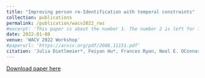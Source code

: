 ```yaml
---
title: "Improving person re-Identification with temporal constraints"
collection: publications
permalink: /publication/wacv2022_rws
#excerpt: 'This paper is about the number 1. The number 2 is left for future work.'
date: 2022-01-08
venue: 'WACV 2022 Workshop'
#paperurl: 'https://arxiv.org/pdf/2008.11151.pdf'
citation: 'Julia Dietlmeier*, Feiyan Hu*, Frances Ryan, Noel E. OConnor and Kevin McGuinness. &quot;Improving person re-Identification with temporal constraints.&quot; <i>WACV 2022 Workshop</i>. '
---
```

<!--- This paper is about the number 1. The number 2 is left for future work.-->
[Download paper here](https://openaccess.thecvf.com/content/WACV2022W/RWS/papers/Dietlmeier_Improving_Person_Re-Identification_With_Temporal_Constraints_WACVW_2022_paper.pdf)

<!--- Recommended citation: Your Name, You. (2009). "Paper Title Number 1." <i>Journal 1</i>. 1(1) .-->
